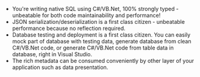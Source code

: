 * You're writing native SQL using C#/VB.Net, 100% strongly typed - unbeatable for both code maintainability and performance!
* JSON serialization/deserialization is a first class citizen - unbeatable performance because no reflection required.
* Database testing and deployment is a first class citizen. You can easily mock part of database with testing data, generate database from clean C#/VB.Net code, or generate C#/VB.Net code from table data in database, right in Visual Studio.
* The rich metadata can be consumed conveniently by other layer of your application such as data presentation.